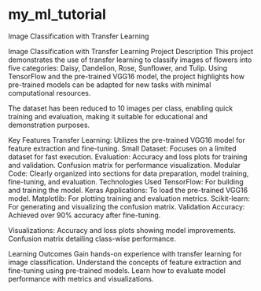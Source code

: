 # my_ml_tutorial
Image Classification with Transfer Learning

Image Classification with Transfer Learning
Project Description
This project demonstrates the use of transfer learning to classify images of flowers into five categories: Daisy, Dandelion, Rose, Sunflower, and Tulip. Using TensorFlow and the pre-trained VGG16 model, the project highlights how pre-trained models can be adapted for new tasks with minimal computational resources.

The dataset has been reduced to 10 images per class, enabling quick training and evaluation, making it suitable for educational and demonstration purposes.

Key Features
Transfer Learning: Utilizes the pre-trained VGG16 model for feature extraction and fine-tuning.
Small Dataset: Focuses on a limited dataset for fast execution.
Evaluation:
Accuracy and loss plots for training and validation.
Confusion matrix for performance visualization.
Modular Code: Clearly organized into sections for data preparation, model training, fine-tuning, and evaluation.
Technologies Used
TensorFlow: For building and training the model.
Keras Applications: To load the pre-trained VGG16 model.
Matplotlib: For plotting training and evaluation metrics.
Scikit-learn: For generating and visualizing the confusion matrix.
Validation Accuracy: Achieved over 90% accuracy after fine-tuning.

Visualizations:
Accuracy and loss plots showing model improvements.
Confusion matrix detailing class-wise performance.


Learning Outcomes
Gain hands-on experience with transfer learning for image classification.
Understand the concepts of feature extraction and fine-tuning using pre-trained models.
Learn how to evaluate model performance with metrics and visualizations.

